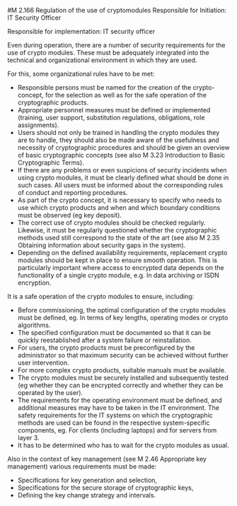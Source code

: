 #M 2.166 Regulation of the use of cryptomodules
Responsible for Initiation: IT Security Officer

Responsible for implementation: IT security officer

Even during operation, there are a number of security requirements for the use of crypto modules. These must be adequately integrated into the technical and organizational environment in which they are used.

For this, some organizational rules have to be met:

* Responsible persons must be named for the creation of the crypto-concept, for the selection as well as for the safe operation of the cryptographic products.
* Appropriate personnel measures must be defined or implemented (training, user support, substitution regulations, obligations, role assignments).
* Users should not only be trained in handling the crypto modules they are to handle, they should also be made aware of the usefulness and necessity of cryptographic procedures and should be given an overview of basic cryptographic concepts (see also M  3.23 Introduction to Basic Cryptographic Terms).
* If there are any problems or even suspicions of security incidents when using crypto modules, it must be clearly defined what should be done in such cases. All users must be informed about the corresponding rules of conduct and reporting procedures.
* As part of the crypto concept, it is necessary to specify who needs to use which crypto products and when and which boundary conditions must be observed (eg key deposit).
* The correct use of crypto modules should be checked regularly. Likewise, it must be regularly questioned whether the cryptographic methods used still correspond to the state of the art (see also M 2.35 Obtaining information about security gaps in the system).
* Depending on the defined availability requirements, replacement crypto modules should be kept in place to ensure smooth operation. This is particularly important where access to encrypted data depends on the functionality of a single crypto module, e.g. In data archiving or ISDN encryption.


It is a safe operation of the crypto modules to ensure, including:

* Before commissioning, the optimal configuration of the crypto modules must be defined, eg. In terms of key lengths, operating modes or crypto algorithms.
* The specified configuration must be documented so that it can be quickly reestablished after a system failure or reinstallation.
* For users, the crypto products must be preconfigured by the administrator so that maximum security can be achieved without further user intervention.
* For more complex crypto products, suitable manuals must be available.
* The crypto modules must be securely installed and subsequently tested (eg whether they can be encrypted correctly and whether they can be operated by the user).
* The requirements for the operating environment must be defined, and additional measures may have to be taken in the IT environment. The safety requirements for the IT systems on which the cryptographic methods are used can be found in the respective system-specific components, eg. For clients (including laptops) and for servers from layer 3.
* It has to be determined who has to wait for the crypto modules as usual.


Also in the context of key management (see M 2.46 Appropriate key management) various requirements must be made:

* Specifications for key generation and selection,
* Specifications for the secure storage of cryptographic keys,
* Defining the key change strategy and intervals.




